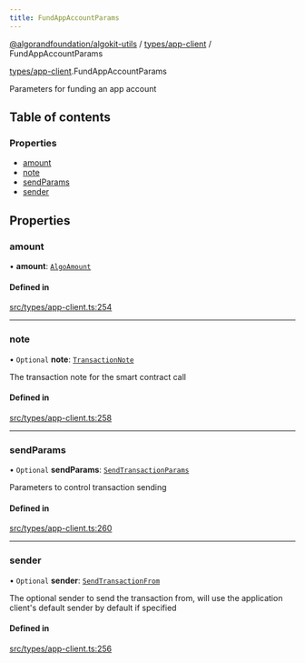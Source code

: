 ```yaml
---
title: FundAppAccountParams
---
```


[@algorandfoundation/algokit-utils](/reference/algokit-utils-ts/api/readme/) / [types/app-client](/reference/algokit-utils-ts/api/modules/types_app_client/) / FundAppAccountParams

[types/app-client](/reference/algokit-utils-ts/api/modules/types_app_client/).FundAppAccountParams

Parameters for funding an app account

## Table of contents

### Properties

- [amount](#amount)
- [note](#note)
- [sendParams](#sendparams)
- [sender](#sender)

## Properties

### amount

• **amount**: [`AlgoAmount`](/reference/algokit-utils-ts/api/classes/types_amountalgoamount/)

#### Defined in

[src/types/app-client.ts:254](https://github.com/algorandfoundation/algokit-utils-ts/blob/main/src/types/app-client.ts#L254)

---

### note

• `Optional` **note**: [`TransactionNote`](/reference/algokit-utils-ts/api/modules/types_transaction/#transactionnote)

The transaction note for the smart contract call

#### Defined in

[src/types/app-client.ts:258](https://github.com/algorandfoundation/algokit-utils-ts/blob/main/src/types/app-client.ts#L258)

---

### sendParams

• `Optional` **sendParams**: [`SendTransactionParams`]()

Parameters to control transaction sending

#### Defined in

[src/types/app-client.ts:260](https://github.com/algorandfoundation/algokit-utils-ts/blob/main/src/types/app-client.ts#L260)

---

### sender

• `Optional` **sender**: [`SendTransactionFrom`](/reference/algokit-utils-ts/api/modules/types_transaction/#sendtransactionfrom)

The optional sender to send the transaction from, will use the application client's default sender by default if specified

#### Defined in

[src/types/app-client.ts:256](https://github.com/algorandfoundation/algokit-utils-ts/blob/main/src/types/app-client.ts#L256)
